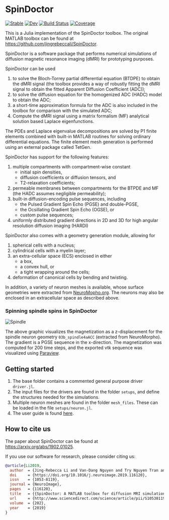 # SpinDoctor

[![Stable](https://img.shields.io/badge/docs-stable-blue.svg)](https://agdestein.github.io/SpinDoctor.jl/stable)
[![Dev](https://img.shields.io/badge/docs-dev-blue.svg)](https://agdestein.github.io/SpinDoctor.jl/dev)
[![Build Status](https://github.com/agdestein/SpinDoctor.jl/workflows/CI/badge.svg)](https://github.com/agdestein/SpinDoctor.jl/actions)
[![Coverage](https://codecov.io/gh/agdestein/SpinDoctor.jl/branch/master/graph/badge.svg)](https://codecov.io/gh/agdestein/SpinDoctor.jl)

This is a Julia implementation of the SpinDoctor toolbox. The original MATLAB toolbox can be found at https://github.com/jingrebeccali/SpinDoctor.

SpinDoctor is a software package that performs numerical simulations of diffusion magnetic resonance imaging (dMRI) for prototyping purposes.

SpinDoctor can be used

1) to solve the Bloch-Torrey partial differential equation (BTDPE) to obtain the dMRI signal (the toolbox provides a way of robustly fitting the dMRI signal to obtain the fitted Apparent Diffusion Coefficient (ADC));
2) to solve the diffusion equation for the homogenized ADC (HADC) model to obtain the ADC;
3) a short-time approximation formula for the ADC is also included in the toolbox for comparison with the simulated ADC;
4) Compute the dMRI signal using a matrix formalism (MF) analytical solution based Laplace eigenfunctions.

The PDEs and Laplace eigenvalue decompositions are solved by P1 finite elements combined with built-in MATLAB routines for solving ordinary differential equations.
The finite element mesh generation is performed using an external package called TetGen.

SpinDoctor has support for the following features:
1. multiple compartments with compartment-wise constant
	* initial spin densities,
	* diffusion coefficients or diffusion tensors, and
	* T2-relaxation coefficients;
2. permeable membranes between compartments for the BTPDE and MF (the HADC assumes negligible permeability);
3. built-in diffusion-encoding pulse sequences, including
	* the Pulsed Gradient Spin Echo (PGSE) and double-PGSE,
	* the Ocsillating Gradient Spin Echo (OGSE), or
	* custom pulse sequences;
4. uniformly distributed gradient directions in 2D and 3D for high angular resolution diffusion imaging (HARDI)

SpinDoctor also comes with a geometry generation module, allowing for
1. spherical cells with a nucleus;
2. cylindrical cells with a myelin layer;
3. an extra-cellular space (ECS) enclosed in either
	* a box,
	* a convex hull, or
	* a tight wrapping around the cells;
4. deformation of canonical cells by bending and twisting.

In addition, a variety of neuron meshes is available, whose surface geometries were extracted from [NeuroMopho.org](http://neuromorpho.org). The neurons may also be enclosed in an extracellular space as described above.


### Spinning spindle spins in SpinDoctor

![Spindle](misc/spindle.gif)

The above graphic visualizes the magnetization as a z-displacement for the spindle neuron geometry `03b_spindle4aACC` (extracted from NeuroMorpho). The gradient is a PGSE sequence in the x-direction. The magnetization was computed for 200 time steps, and the exported vtk sequence was visualized using [Paraview](https://www.paraview.org).

 
## Getting started

1) The base folder contains a commented general purpose driver `driver.jl`.
2) The input files for the drivers are found in the folder `setups`, and define the structures needed for the simulations.
3) Multiple neuron meshes are found in the folder `mesh_files`. These can be loaded in the file `setups/neuron.jl`.
4) The user guide is found [here](https://github.com/jingrebeccali/SpinDoctor/blob/master/user_guide.pdf).


## How to cite us

The paper about SpinDoctor can be found at https://arxiv.org/abs/1902.01025.

If you use our software for research, please consider citing us:

```bibtex
@article{Li2019,
  author  = {Jing-Rebecca Li and Van-Dang Nguyen and Try Nguyen Tran and Jan Valdman and Cong-Bang Trang and Khieu Van Nguyen and Duc Thach Son Vu and Hoang An Tran and Hoang Trong An Tran and Thi Minh Phuong Nguyen},
  doi     = {https://doi.org/10.1016/j.neuroimage.2019.116120},
  issn    = {1053-8119},
  journal = {NeuroImage},
  pages   = {116120},
  title   = {{SpinDoctor: A MATLAB toolbox for diffusion MRI simulation}},
  url     = {http://www.sciencedirect.com/science/article/pii/S1053811919307116},
  volume  = {202},
  year    = {2019}
}
```
